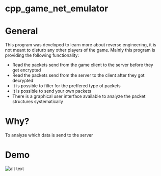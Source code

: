 # cpp_game_net_emulator

# General
This program was developed to learn more about reverse engineering, it is not meant to disturb any other players of the game. Mainly this program is providing the following functionality:<br>
* Read the packets send from the game client to the server before they get encrypted
* Read the packets send from the server to the client after they got decrypted
* It is possible to filter for the preffered type of packets
* It is possible to send your own packets
* There is a graphical user interface available to analyze the packet structures systematically

# Why?
To analyze which data is send to the server

# Demo
![alt text](images/demo.gif)
